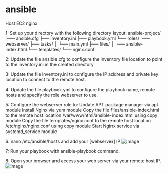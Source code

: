 # ansible
Host EC2 nginx 

1:
Set up your directory with the following directory layout:
ansible-project/
├── ansible.cfg
├── inventory.ini
├── playbook.yml
└── roles/
    └── webserver/
        ├── tasks/
        │   └── main.yml
        ├── files/
        │   └── ansible-index.html
        └── templates/
            └── nginx.conf

2: Update the file ansible.cfg to configure the inventory file location to point to the inventory.ini in the created directory.

3: Update the file inventory.ini to configure the IP address and private key location to connect to the remote host.

4: Update the file playbook.yml to configure the playbook name, remote hosts and specify the role webserver to use.

5: Configure the webserver role to:
Update APT package manager via apt module
Install Nginx via yum module
Copy the file files/ansible-index.html to the remote host location /var/www/html/ansible-index.html using copy module
Copy the file templates/nginx.conf to the remote host location /etc/nginx/nginx.conf using copy module
Start Nginx service via systemd_service module

6: nano /etc/ansible/hosts and add your 
[webserver]
IP
![image](https://github.com/nhokhoa0908/ansible/assets/112317781/b412b959-d3a8-40f9-aad8-a007375c5971)

7: Run your playbook with ansible-playbook command.

8: Open your browser and access your web server via your remote host IP.
![image](https://github.com/nhokhoa0908/ansible/assets/112317781/6da3e38e-6e23-4d6d-9cbe-53f487310c88)
